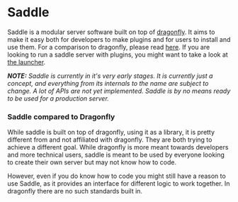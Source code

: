 # Saddle
Saddle is a modular server software built on top of [dragonfly](https://github.com/df-mc/dragonfly). It aims to make it 
easy both for developers to make plugins and for users to install and use them. For a comparison to dragonfly, please 
read [here](#saddle-compared-to-dragonfly). If you are looking to run a saddle server with plugins, you might want to 
take a look at [the launcher](https://github.com/saddlemc/launcher).

***NOTE:*** *Saddle is currently in it's very early stages. It is currently just a concept, and everything from its
internals to the name are subject to change. A lot of APIs are not yet implemented. Saddle is by no means ready to be 
used for a production server.*

### Saddle compared to Dragonfly
While saddle is built on top of dragonfly, using it as a library, it is pretty different from and not affiliated with 
dragonfly. They are both trying to achieve a different goal. While dragonfly is more meant towards developers and more 
technical users, saddle is meant to be used by everyone looking to create their own server but may not know how to code.

However, even if you do know how to code you might still have a reason to use Saddle, as it provides an interface for
different logic to work together. In dragonfly there are no such standards built in.
